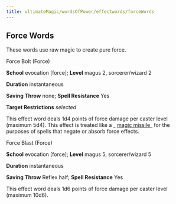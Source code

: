 ```yaml
---
title: ultimateMagic/wordsOfPower/effectwords/forceWords
---
```

## Force Words

These words use raw magic to create pure force.

Force Bolt (Force)

**School** evocation [force]; **Level** magus 2, sorcerer/wizard 2

**Duration** instantaneous

**Saving Throw** none; **Spell Resistance** Yes

**Target Restrictions** _selected_

This effect word deals 1d4 points of force damage per caster level (maximum 5d4). This effect is treated like a _ [magic missile](spells/magicMissile.md#_magic-missile)_ for the purposes of spells that negate or absorb force effects.

Force Blast (Force)

**School** evocation [force]; **Level** magus 5, sorcerer/wizard 5

**Duration** instantaneous

**Saving Throw** Reflex half; **Spell Resistance** Yes

This effect word deals 1d6 points of force damage per caster level (maximum 10d6).

